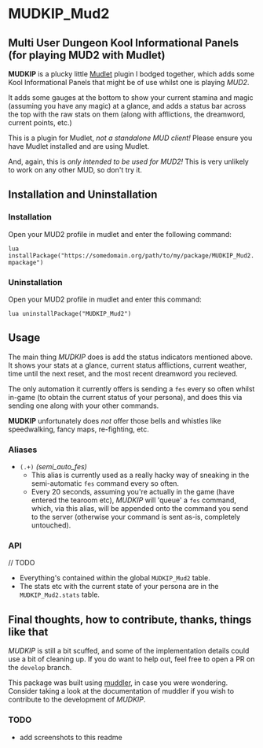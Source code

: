 # MUDKIP_Mud2

## Multi User Dungeon Kool Informational Panels (for playing MUD2 with Mudlet)

**MUDKIP** is a plucky little [Mudlet](https://www.mudlet.org) plugin I bodged together, which adds some Kool Informational Panels that might be of use whilst one is playing *MUD2*.

It adds some gauges at the bottom to show your current stamina
and magic (assuming you have any magic) at a glance, and adds
a status bar across the top with the raw stats on them (along
with afflictions, the dreamword, current points, etc.)

This is a plugin for Mudlet, *not a standalone MUD client!*
Please ensure you have Mudlet installed and are using Mudlet.

And, again, this is *only intended to be used for MUD2!*
This is very unlikely to work on any other MUD, so don't try it.

## Installation and Uninstallation

### Installation

Open your MUD2 profile in mudlet and enter the following command:

`lua installPackage("https://somedomain.org/path/to/my/package/MUDKIP_Mud2.mpackage")`

### Uninstallation

Open your MUD2 profile in mudlet and enter this command:

`lua uninstallPackage("MUDKIP_Mud2")`

## Usage

The main thing *MUDKIP* does is add the status indicators
mentioned above. It shows your stats at a glance, current
status afflictions, current weather, time until the next reset,
and the most recent dreamword you recieved.

The only automation it currently offers is sending a `fes`
every so often whilst in-game (to obtain the current status of
your persona), and does this via sending one along with your
other commands.

**MUDKIP** unfortunately does *not* offer those bells and
whistles like speedwalking, fancy maps, re-fighting, etc.

### Aliases

* `(.+)` *(semi_auto_fes)*
  * This alias is currently used as a really hacky way of sneaking in the semi-automatic `fes` command every so often.
  * Every 20 seconds, assuming you're actually in the game
  (have entered the tearoom etc), *MUDKIP* will 'queue' a `fes`
  command, which, via this alias, will be appended onto the
  command you send to the server (otherwise your command is
  sent as-is, completely untouched).

### API

// TODO

* Everything's contained within the global `MUDKIP_Mud2` table.
* The stats etc with the current state of your persona are
  in the `MUDKIP_Mud2.stats` table.

## Final thoughts, how to contribute, thanks, things like that

*MUDKIP* is still a bit scuffed, and some of the implementation
details could use a bit of cleaning up. If you do want to help
out, feel free to open a PR on the `develop` branch.

This package was built using [muddler](https://github.com/demonnic/muddler), in case you were wondering.
Consider taking a look at the documentation of muddler
if you wish to contribute to the development of *MUDKIP*.

### TODO

* add screenshots to this readme

